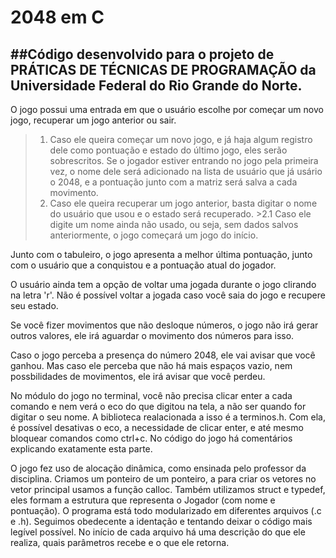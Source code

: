 2048 em C
=========

##Código desenvolvido para o projeto de PRÁTICAS DE TÉCNICAS DE PROGRAMAÇÃO da Universidade Federal do Rio Grande do Norte.
-------------------------------------------------------------------------------------------------------------------------

O jogo possui uma entrada em que o usuário escolhe por começar um novo jogo, recuperar um jogo anterior ou sair.

>1. Caso ele queira começar um novo jogo, e já haja algum registro dele como pontuação e estado do último jogo, eles serão sobrescritos. Se o jogador estiver entrando no jogo pela primeira vez, o nome dele será adicionado na lista de usuário que já usário o 2048, e a pontuação junto com a matriz será salva a cada movimento.
>2. Caso ele queira recuperar um jogo anterior, basta digitar o nome do usuário que usou e o estado será recuperado.
	>2.1 Caso ele digite um nome ainda não usado, ou seja, sem dados salvos anteriormente, o jogo começará um jogo do início.

Junto com o tabuleiro, o jogo apresenta a melhor última pontuação, junto com o usuário que a conquistou e a pontuação atual do jogador.

O usuário ainda tem a opção de voltar uma jogada durante o jogo clirando na letra 'r'. Não é possível voltar a jogada caso você saia do jogo e recupere seu estado.

Se você fizer movimentos que não desloque números, o jogo não irá gerar outros valores, ele irá aguardar o movimento dos números para isso. 

Caso o jogo perceba a presença do número 2048, ele vai avisar que você ganhou. Mas caso ele perceba que não há mais espaços vazio, nem possbilidades de movimentos, ele irá avisar que você perdeu.

No módulo do jogo no terminal, você não precisa clicar enter a cada comando e nem verá o eco do que digitou na tela, a não ser quando for digitar o seu nome. A biblioteca realacionada a isso é a terminos.h. Com ela, é possível desativas o eco, a necessidade de clicar enter, e até mesmo bloquear comandos como ctrl+c. No código do jogo há comentários explicando exatamente esta parte.

O jogo fez uso de alocação dinâmica, como ensinada pelo professor da disciplina. Criamos um ponteiro de um ponteiro, a para criar os vetores no vetor principal usamos a função calloc. Também utilizamos struct e typedef, eles formam a estrutura que representa o Jogador (com nome e pontuação). O programa está todo modularizado em diferentes arquivos (.c e .h). Seguimos obedecente a identação e tentando deixar o código mais legível possível. No início de cada arquivo há uma descrição do que ele realiza, quais parâmetros recebe e o que ele retorna.